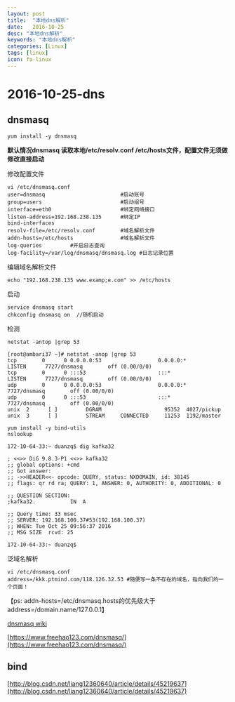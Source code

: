 ```yaml
---
layout: post
title:  "本地dns解析"
date:   2016-10-25
desc: "本地dns解析"
keywords: "本地dns解析"
categories: [Linux]
tags: [linux]
icon: fa-linux
---
```



# 2016-10-25-dns

<!--
create time: 2016-10-25 08:45:29
Author: 段朝骞
Email: duanzhaoqian@duanzhaoqian.com

categories:[Linux] [Database]  [Java] [HTML]  [Mac] [Life]
icon:fa-linux fa-database icon-java fa-apple

icon http://fizzed.com/oss/font-mfizz
icon http://fontawesome.io/icons/
-->

## dnsmasq

```
yum install -y dnsmasq
```

**默认情况dnsmasq 读取本地/etc/resolv.conf /etc/hosts文件，配置文件无须做修改直接启动** 


修改配置文件

```
vi /etc/dnsmasq.conf
user=dnsmasq                        #启动账号
group=users                         #启动组号
interface=eth0                      #绑定网络接口
listen-address=192.168.238.135      #绑定IP
bind-interfaces
resolv-file=/etc/resolv.conf        #域名解析文件
addn-hosts=/etc/hosts               #域名解析文件
log-queries         #开启日志查询 
log-facility=/var/log/dnsmasq/dnsmasq.log #日志记录位置 
```

编辑域名解析文件

```
echo "192.168.238.135 www.examp;e.com" >> /etc/hosts
```

启动

```
service dnsmasq start
chkconfig dnsmasq on  //随机启动
```

检测

```
netstat -antop |grep 53

[root@ambari37 ~]# netstat -anop |grep 53
tcp        0      0 0.0.0.0:53                  0.0.0.0:*                   LISTEN      7727/dnsmasq        off (0.00/0/0)
tcp        0      0 :::53                       :::*                        LISTEN      7727/dnsmasq        off (0.00/0/0)
udp        0      0 0.0.0.0:53                  0.0.0.0:*                               7727/dnsmasq        off (0.00/0/0)
udp        0      0 :::53                       :::*                                    7727/dnsmasq        off (0.00/0/0)
unix  2      [ ]         DGRAM                    95352  4027/pickup         
unix  3      [ ]         STREAM     CONNECTED     11253  1192/master  
```

```
yum install -y bind-utils
nslookup 

172-10-64-33:~ duanzq$ dig kafka32

; <<>> DiG 9.8.3-P1 <<>> kafka32
;; global options: +cmd
;; Got answer:
;; ->>HEADER<<- opcode: QUERY, status: NXDOMAIN, id: 38145
;; flags: qr rd ra; QUERY: 1, ANSWER: 0, AUTHORITY: 0, ADDITIONAL: 0

;; QUESTION SECTION:
;kafka32.			IN	A

;; Query time: 33 msec
;; SERVER: 192.168.100.37#53(192.168.100.37)
;; WHEN: Tue Oct 25 09:56:37 2016
;; MSG SIZE  rcvd: 25

172-10-64-33:~ duanzq$ 
```

泛域名解析

```
vi /etc/dnsmasq.conf
address=/kkk.ptmind.com/118.126.32.53 #随便写一条不存在的域名，指向我们的一个页面！
```

【ps: addn-hosts=/etc/dnsmasq.hosts的优先级大于address=/domain.name/127.0.0.1】

[dnsmasq wiki](https://wiki.archlinux.org/index.php/Dnsmasq_(%E7%AE%80%E4%BD%93%E4%B8%AD%E6%96%87))

[https://www.freehao123.com/dnsmasq/](https://www.freehao123.com/dnsmasq/)

## bind

[http://blog.csdn.net/liang12360640/article/details/45219637](http://blog.csdn.net/liang12360640/article/details/45219637)